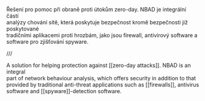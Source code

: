 Řešení pro pomoc při obraně proti útokům zero-day. NBAD je integrální částí  
analýzy chování sítě, která poskytuje bezpečnost kromě bezpečnosti již poskytované  
tradičními aplikacemi proti hrozbám, jako jsou firewall, antivirový software a  
software pro zjišťování spyware.  



///



A solution for helping protection against [[zero-day attacks]]. NBAD is an integral  
part of network behaviour analysis, which offers security in addition to that  
provided by traditional anti-threat applications such as [[firewalls]], antivirus  
software and [[spyware]]-detection software.